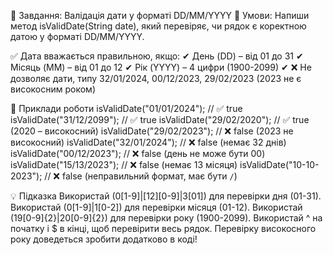 🔹 Завдання: Валідація дати у форматі DD/MM/YYYY
📌 Умови:
Напиши метод isValidDate(String date), який перевіряє,
чи рядок є коректною датою у форматі DD/MM/YYYY.

✅ Дата вважається правильною, якщо:
✔ День (DD) – від 01 до 31
✔ Місяць (MM) – від 01 до 12
✔ Рік (YYYY) – 4 цифри (1900-2099)
✔ ❌ Не дозволяє дати, типу 32/01/2024, 00/12/2023,
29/02/2023 (2023 не є високосним роком)

📌 Приклади роботи
isValidDate("01/01/2024");  // ✅ true
isValidDate("31/12/2099");  // ✅ true
isValidDate("29/02/2020");  // ✅ true (2020 – високосний)
isValidDate("29/02/2023");  // ❌ false (2023 не високосний)
isValidDate("32/01/2024");  // ❌ false (немає 32 днів)
isValidDate("00/12/2023");  // ❌ false (день не може бути 00)
isValidDate("15/13/2023");  // ❌ false (немає 13 місяця)
isValidDate("10-10-2023");  // ❌ false (неправильний формат, має бути `/`)

💡 Підказка
Використай (0[1-9]|[12][0-9]|3[01]) для перевірки дня (01-31).
Використай (0[1-9]|1[0-2]) для перевірки місяця (01-12).
Використай (19[0-9]{2}|20[0-9]{2}) для перевірки року (1900-2099).
Використай ^ на початку і $ в кінці, щоб перевірити весь рядок.
Перевірку високосного року доведеться зробити додатково в коді!
